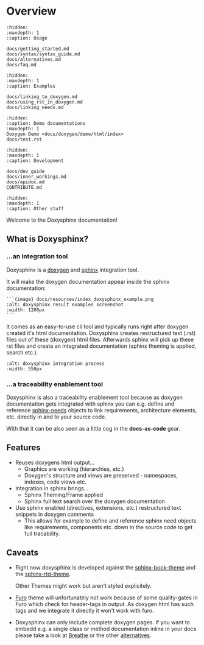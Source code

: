<!--
=====================================================================================
 C O P Y R I G H T
-------------------------------------------------------------------------------------
 Copyright (c) 2022 by Robert Bosch GmbH. All rights reserved.

 Author(s):
 - Markus Braun, :em engineering methods AG (contracted by Robert Bosch GmbH)
=====================================================================================
-->

# Overview

```{toctree}
:hidden:
:maxdepth: 1
:caption: Usage

docs/getting_started.md
docs/syntax/syntax_guide.md
docs/alternatives.md
docs/faq.md
```

```{toctree}
:hidden:
:maxdepth: 1
:caption: Examples

docs/linking_to_doxygen.md
docs/using_rst_in_doxygen.md
docs/linking_needs.md
```

```{toctree}
:hidden:
:caption: Demo documentations
:maxdepth: 1
Doxygen Demo <docs/doxygen/demo/html/index>
docs/test.rst
```

```{toctree}
:hidden:
:maxdepth: 1
:caption: Development

docs/dev_guide
docs/inner_workings.md
docs/apidoc.md
CONTRIBUTE.md
```

```{toctree}
:hidden:
:maxdepth: 1
:caption: Other stuff
```

Welcome to the Doxysphinx documentation!

## What is Doxysphinx?

### ...an integration tool

Doxysphinx is a [doxygen](https://doxygen.nl) and [sphinx](https://sphinx-doc.org) integration tool.

It will make the doxygen documentation appear inside the sphinx documentation:

````{card}
```{image} docs/resources/index_doxysphinx_example.png
:alt: doxysphinx result examples screenshot
:width: 1200px
```
````

It comes as an easy-to-use cli tool and typically runs right after doxygen created it's html documentation.
Doxysphinx creates restructured text (.rst) files out of these (doxygen) html files.
Afterwards sphinx will pick up these rst files and create an integrated documentation (sphinx theming is applied, search etc.).

```{image} docs/resources/index_doxysphinx_process.png
:alt: doxysphinx integration process
:width: 550px
```

### ...a traceability enablement tool

Doxysphinx is also a traceability enablement tool because as doxygen documentation gets integrated with sphinx
you can e.g. define and reference [sphinx-needs](https://sphinxcontrib-needs.readthedocs.io/en/latest/)
objects to link requirements, architecture elements, etc. directly in and to your source code.

With that it can be also seen as a little cog in the **docs-as-code** gear.

## Features

* Reuses doxygens html output...
  * Graphics are working (hierarchies, etc.)
  * Doxygen's structure and views are preserved - namespaces, indexes, code views etc.
* Integration in sphinx brings...
  * Sphinx Theming/Frame applied
  * Sphinx full text search over the doxygen documentation
* Use sphinx enabled (directives, extensions, etc.) restructured text snippets in doxygen comments
  * This allows for example to define and reference sphinx need objects like requirements, components etc. down
    in the source code to get full tracability.

## Caveats

* Right now doxysphinx is developed against the [sphinx-book-theme](https://sphinx-book-theme.readthedocs.io/)
  and the [sphinx-rtd-theme](https://sphinx-rtd-theme.readthedocs.io/).

  Other Themes might work but aren't styled explicitely.

* [Furo](https://pradyunsg.me/furo/quickstart/) theme will unfortunately not work because of some quality-gates
  in Furo which check for header-tags in output.
  As doxygen html has such tags and we integrate it directly it won't work with furo.

* Doxysphinx can only include complete doxygen pages. If you want to embedd e.g. a single class or method
  documentation inline in your docs please take a look at [Breathe](https://github.com/michaeljones/breathe)
  or the other [alternatives](./docs/alternatives.md).
